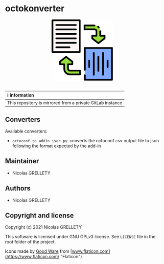 # octokonverter

<p align="center">
  <img width="200" height="200" src="resources/logo.png">
  <br/><br/>
</p>

| :information_source: Information |
|:-------------------------------------------------------------|
| This repository is mirrored from a private GitLab instance |

## Converters

Available converters:

- `octoconf_to_addin_isec.py`: converts the octoconf csv output file to json following the format expected by the add-in

## Maintainer

- Nicolas GRELLETY

## Authors

- Nicolas GRELLETY

## Copyright and license

Copyright (c) 2021 Nicolas GRELLETY

This software is licensed under GNU GPLv3 license. See `LICENSE` file in the root folder of the project.

Icons made by [Good Ware](https://www.flaticon.com/authors/good-ware "Good Ware") from [www.flaticon.com](https://www.flaticon.com/ "Flaticon")
